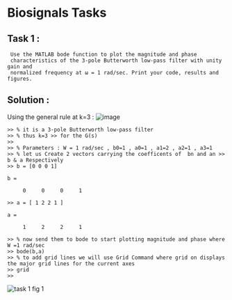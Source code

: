 # Biosignals Tasks


## Task 1 :
```
 Use the MATLAB bode function to plot the magnitude and phase
 characteristics of the 3-pole Butterworth low-pass filter with unity gain and
 normalized frequency at ω = 1 rad/sec. Print your code, results and figures.
```
## Solution :
Using the general rule at k=3  :
![image](https://user-images.githubusercontent.com/83988379/171443473-473cec44-0c7e-4d5d-80fb-ebfadc81ed0d.png)


```
>> % it is a 3-pole Butterworth low-pass filter
>> % thus k=3 >> for the G(s) 
>> 
>> % Parameters : W = 1 rad/sec , b0=1 , a0=1 , a1=2 , a2=1 , a3=1 
>> % let us Create 2 vectors carrying the coefficents of  bn and an >> b & a Respectively 
>> b = [0 0 0 1]

b =

     0     0     0     1

>> a = [ 1 2 2 1 ]

a =

     1     2     2     1

>> % now send them to bode to start plotting magnitude and phase where W =1 rad/sec 
>> bode(b,a) 
>> % to add grid lines we will use Grid Command where grid on displays the major grid lines for the current axes
>> grid
>> 
```

![task 1 fig 1](https://user-images.githubusercontent.com/83988379/171441113-39867627-dd73-4f84-8a23-91125f3c5754.PNG)

